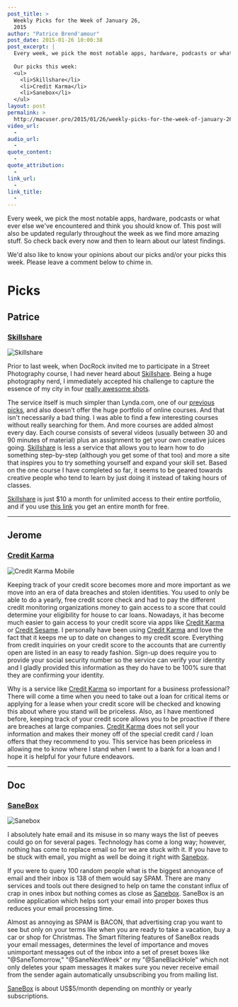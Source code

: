 ```yaml
---
post_title: >
  Weekly Picks for the Week of January 26,
  2015
author: "Patrice Brend'amour"
post_date: 2015-01-26 10:00:38
post_excerpt: |
  Every week, we pick the most notable apps, hardware, podcasts or what ever else we've encountered and think you should know of. This post will also be updated regularly throughout the week as we find more amazing stuff. So check back every now and then to learn about our latest findings.
  
  Our picks this week:
  <ul>
  	<li>Skillshare</li>
  	<li>Credit Karma</li>
  	<li>Sanebox</li>
  </ul>
layout: post
permalink: >
  http://macuser.pro/2015/01/26/weekly-picks-for-the-week-of-january-26-2015/
video_url:
  - 
audio_url:
  - 
quote_content:
  - 
quote_attribution:
  - 
link_url:
  - 
link_title:
  - 
---
```



Every week, we pick the most notable apps, hardware, podcasts or what ever else we've encountered and think you should know of. This post will also be updated regularly throughout the week as we find more amazing stuff. So check back every now and then to learn about our latest findings.

We'd also like to know your opinions about our picks and/or your picks this week. Please leave a comment below to chime in.

# Picks

## Patrice

### [Skillshare][sk]

![Skillshare][skimg]

Prior to last week, when DocRock invited me to participate in a Street Photography course, I had never heard about [Skillshare][sk]. Being a huge photography nerd, I immediately accepted his challenge to capture the essence of my city in four [really awesome shots][skko].

The service itself is much simpler than Lynda.com, one of our [previous picks][lyn], and also doesn't offer the huge portfolio of online courses.
And that isn't necessarily a bad thing. I was able to find a few interesting courses without really searching for them. And more courses are added almost every day. Each course consists of several videos (usually between 30 and 90 minutes of material) plus an assignment to get your own creative juices going. [Skillshare][sk] is less a service that allows you to learn how to do something step-by-step (although you get some of that too) and more a site that inspires you to try something yourself and expand your skill set.
Based on the one course I have completed so far, it seems to be geared towards creative people who tend to learn by just doing it instead of taking hours of classes.

[Skillshare][sk] is just $10 a month for unlimited access to their entire portfolio, and if you use [this link][sk] you get an entire month for free.

***

## Jerome

### [Credit Karma][ck]

![Credit Karma Mobile][ckimgmob]

Keeping track of your credit score becomes more and more important as we move into an era of data breaches and stolen identities. You used to only be able to do a yearly, free credit score check and had to pay the different credit monitoring organizations money to gain access to a score that could determine your eligibility for house to car loans. Nowadays, it has become much easier to gain access to your credit score via apps like [Credit Karma][ck] or [Credit Sesame][cs]. I personally have been using [Credit Karma][ck] and love the fact that it keeps me up to date on changes to my credit score. Everything from credit inquiries on your credit score to the accounts that are currently open are listed in an easy to ready fashion. Sign-up does require you to provide your social security number so the service can verify your identity and I gladly provided this information as they do have to be 100% sure that they are confirming your identity.

Why is a service like [Credit Karma][ck] so important for a business professional? There will come a time when you need to take out a loan for critical items or applying for a lease when your credit score will be checked and knowing this about where you stand will be priceless. Also, as I have mentioned before, keeping track of your credit score allows you to be proactive if there are breaches at large companies. [Credit Karma][ck] does not sell your information and makes their money off of the special credit card / loan offers that they recommend to you. This service has been priceless in allowing me to know where I stand when I went to a bank for a loan and I hope it is helpful for your future endeavors.

[sk]: http://skl.sh/18HK5PJ "Skillshare"
[skimg]: /wp-content/uploads/2015/01/Skillshare-LOGO-09272010.jpg "Skillshare"
[skko]: http://skl.sh/1BNXxs8 "Koblenz, Germany - combining the old and the new"
[lyn]: /2015/01/19/weekly-picks-for-the-week-of-january-19-2015/
[ck]: http://www.creditkarma.com "credit karma's website"
[ckimgmob]: /wp-content/uploads/2015/01/Credit_Karma_Mobile_iPhone_Credit_Score.jpg
[cs]: http://www.creditsesame.com "credit sesame's website"

***
## Doc

### [SaneBox][sanebox]

![Sanebox][saneboxIMG]

I absolutely hate email and its misuse in so many ways the list of peeves could go on for several pages. Technology has come a long way; however, nothing has come to replace email so for we are stuck with it. If you have to be stuck with email, you might as well be doing it right with [Sanebox][sanebox].

If you were to query 100 random people what is the biggest annoyance of email and their inbox is 138 of them would say SPAM. There are many services and tools out there designed to help on tame the constant influx of crap in ones inbox but nothing comes as close as [Sanebox][sanebox]. SaneBox is an online application which helps  sort your email into proper boxes thus reduces your email processing time.

Almost as annoying as SPAM is BACON, that advertising crap you want to see but only on your terms like when you are ready to take a vacation, buy a car or shop for Christmas. The Smart filtering features of SaneBox reads your email messages, determines the level of importance and moves unimportant messages out of the inbox into a set of preset boxes like "@SaneTomorrow," "@SaneNextWeek" or my "@SaneBlackHole" which not only deletes your spam messages it makes sure you never receive email from the sender again automatically unsubscribing you from mailing list.

[SaneBox][sanebox] is about US$5/month depending on monthly or yearly subscriptions.


[sanebox]: http://sanebox.com/t/kxk0k "SaneBox"
[saneboxIMG]: http://macuser.pro/wp-content/uploads/2015/02/VY-5jMaraoee8z4svhUkz4r_aDdJzppeF-m2g_UMxQ8.png "Sanebox product photo"